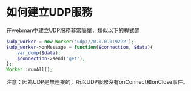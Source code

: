 # 如何建立UDP服務

在webman中建立UDP服務非常簡單，類似以下的程式碼

```php
$udp_worker = new Worker('udp://0.0.0.0:9292');
$udp_worker->onMessage = function($connection, $data){
    var_dump($data);
    $connection->send('get');
};
Worker::runAll();
```

注意：因為UDP是無連接的，所以UDP服務沒有onConnect和onClose事件。
